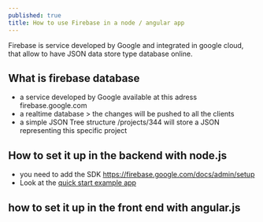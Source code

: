 ```yaml
---
published: true
title: How to use Firebase in a node / angular app
---
```


Firebase is service developed by Google and integrated in google cloud, that allow to have JSON data store type database online.

## What is firebase database

* a service developed by Google available at this adress firebase.google.com
* a realtime database > the changes will be pushed to all the clients
* a simple JSON Tree structure /projects/344 will store a JSON representing this specific project


## How to set it up in the backend with node.js

* you need to add the SDK
https://firebase.google.com/docs/admin/setup
* Look at the [quick start example app](https://github.com/firebase/quickstart-nodejs)

## how to set it up in the front end with angular.js
